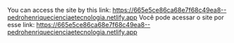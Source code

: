 You can access the site by this link: https://665e5ce86ca68e7f68c49ea8--pedrohenriquecienciaetecnologia.netlify.app
Você pode acessar o site por esse link: https://665e5ce86ca68e7f68c49ea8--pedrohenriquecienciaetecnologia.netlify.app
